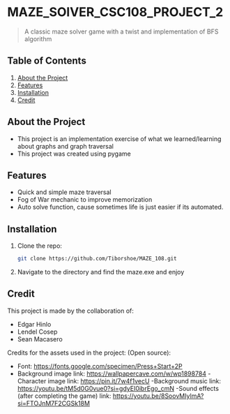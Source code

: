 # **MAZE_SOlVER_CSC108_PROJECT_2**
> A classic maze solver game with a twist and implementation of BFS algorithm
## **Table of Contents**
1. [About the Project](#about-the-project)
2. [Features](#features)
3. [Installation](#installation)
4. [Credit](#credit)

## **About the Project**
- This project is an implementation exercise of what we learned/learning about graphs and graph traversal
- This project was created using pygame


## **Features**
- Quick and simple maze traversal
- Fog of War mechanic to improve memorization
- Auto solve function, cause sometimes life is just easier if its automated.

## **Installation**
1. Clone the repo:
   ```bash
   git clone https://github.com/Tiborshoe/MAZE_108.git
2. Navigate to the directory and find the maze.exe and enjoy

## **Credit**
This project is made by the collaboration of:
- Edgar Hinlo
- Lendel Cosep
- Sean Macasero

Credits for the assets used in the project:
(Open source):
- Font: https://fonts.google.com/specimen/Press+Start+2P
- Background image link: https://wallpapercave.com/w/wp1898784
-Character image link: https://pin.it/7w4f1vecU
-Background music link: https://youtu.be/tM5d0G0vue0?si=gdyEI0ibrEgo_cmN
-Sound effects (after completing the game) link: https://youtu.be/8SoovMIylmA?si=FTOJnM7F2CGSk18M



